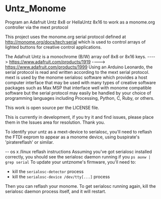 # Untz_Monome
Program an Adafruit Untz 8x8 or HellaUntz 8x16 to work as a monome.org controller via the mext protocol

This project uses the monome.org serial protocol defined at http://monome.org/docs/tech:serial which is used to control arrays of lighted buttons for creative control applications.

The Adafruit Untz is a monochrome (B/W) array oof 8x8 or 8x16 keys. 
  ----> https://www.adafruit.com/products/1919
  ----> https://www.adafruit.com/products/1999
Using an Arduino Leonardo, the serial protocol is read and written according to the mext serial protocol.  
mext is used by the monome serialosc software which provides a host computer interface that may be used with 
many types of creative software packages such as Max MSP that interface well with monome compatible
software but the serial protocol may easily be handled by your choice of programming languages including
Processing, Python, C, Ruby, or others.

This work is open source per the LICENSE file.  

This is currently in development, if you try it and find issues, please place them in the Issues area for resolution.  Thank you.


To identify your untz as a mext-device to serialosc, you'll need to reflash the FTDI eeprom to appear as a monome device, using buspirate's 'piratereflash' or similar. 

-- os x /linux reflash instructions
Assuming you've got serialosc installed correctly, you should see the serialosc daemon running if you `ps auxw | grep serial`
To update your untznome's firmware, you'll need to: 
 
 - kill the `serialosc-detector` process
 - kill the `serialosc-device /dev/tty[...]` process

Then you can reflash your monome.  To get serialosc running again, kill the serialosc daemon process itself, and it will restart.
